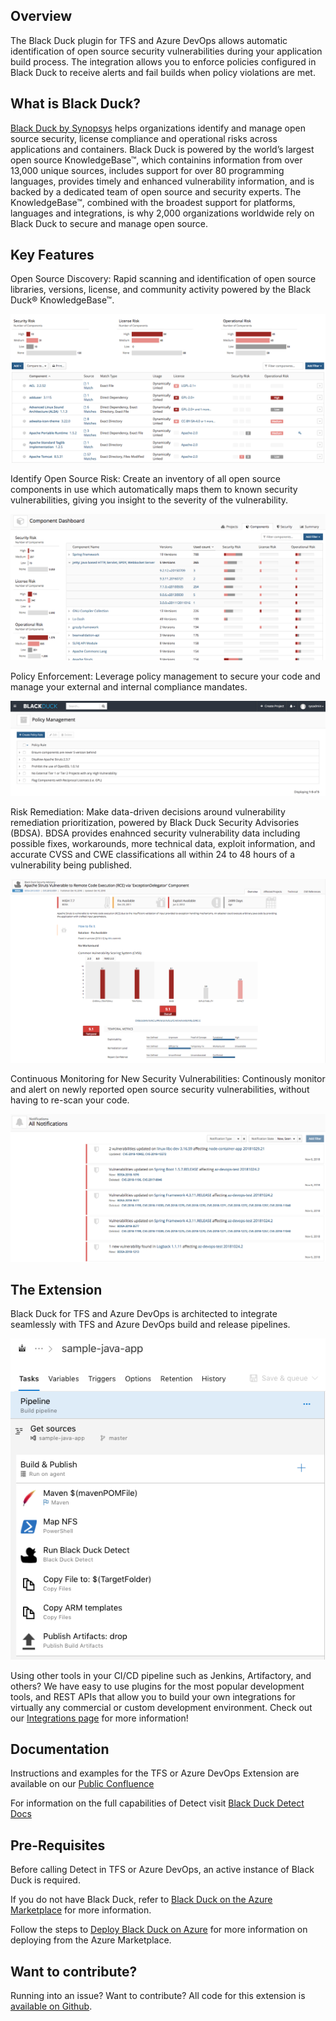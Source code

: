 ## Overview ##

The Black Duck plugin for TFS and Azure DevOps allows automatic identification of open source security vulnerabilities during your application build process. The integration allows you to enforce policies configured in Black Duck to receive alerts and fail builds when policy violations are met. 

## What is Black Duck? ##

[Black Duck by Synopsys](https://www.blackducksoftware.com/) helps organizations identify and manage open source security, license compliance and operational risks across applications and containers. Black Duck is powered by the world’s largest open source KnowledgeBase™, which containins information from over 13,000 unique sources, includes support for over 80 programming languages, provides timely and enhanced vulnerability information, and is backed by a dedicated team of open source and security experts. The KnowledgeBase™, combined with the broadest support for platforms, languages and integrations, is why 2,000 organizations worldwide rely on Black Duck to secure and manage open source.

## Key Features ## 

Open Source Discovery: Rapid scanning and identification of open source libraries, versions, license, and community activity powered by the Black Duck® KnowledgeBase™.

![catalog](images/catalog.png)

Identify Open Source Risk: Create an inventory of all open source components in use which automatically maps them to known security vulnerabilities, giving you insight to the severity of the vulnerability.

![riskreport](images/riskreport.png)

Policy Enforcement:  Leverage policy management to secure your code and manage your external and internal compliance mandates.

![policy](images/policy.png)

Risk Remediation: Make data-driven decisions around vulnerability remediation prioritization, powered by Black Duck Security Advisories (BDSA).  BDSA provides enahnced security vulnerability data including possible fixes, workarounds, more technical data, exploit information, and accurate CVSS and CWE classifications all within 24 to 48 hours of a vulnerability being published.

![vulnerability](images/vulnerability.png)

Continuous Monitoring for New Security Vulnerabilities: Continously monitor and alert on newly reported open source security vulnerabilities, without having to re-scan your code.

![monitoring](images/monitoring.png)

## The Extension ##

Black Duck for TFS and Azure DevOps is architected to integrate seamlessly with TFS and Azure DevOps build and release pipelines. 

![extension](images/extension.png)

Using other tools in your CI/CD pipeline such as Jenkins, Artifactory, and others? We have easy to use plugins for the most popular development tools, and REST APIs that allow you to build your own integrations for virtually any commercial or custom development environment. Check out our [Integrations page](https://synopsys.atlassian.net/wiki/spaces/INTDOCS/overview) for more information! 

## Documentation ##

Instructions and examples for the TFS or Azure DevOps Extension are available on our [Public Confluence](https://synopsys.atlassian.net/wiki/spaces/INTDOCS/pages/622655/Running+Hub+Detect+with+TFS+or+Azure+DevOps)

For information on the full capabilities of Detect visit [Black Duck Detect Docs](https://synopsys.atlassian.net/wiki/spaces/INTDOCS/pages/622633/Hub+Detect)

## Pre-Requisites ##

Before calling Detect in TFS or Azure DevOps, an active instance of Black Duck is required.

If you do not have Black Duck, refer to [Black Duck on the Azure Marketplace](https://azuremarketplace.microsoft.com/en-us/marketplace/apps/black-duck-software.blackduck_hub_431) for more information.

Follow the steps to [Deploy Black Duck on Azure](https://synopsys.atlassian.net/wiki/spaces/PARTNERS/pages/7471182/Installing+Black+Duck+in+Azure+Using+the+Azure+Marketplace) for more information on deploying from the Azure Marketplace.

## Want to contribute? ##

Running into an issue? Want to contribute? All code for this extension is [available on Github](https://github.com/blackducksoftware/detect-for-tfs).  